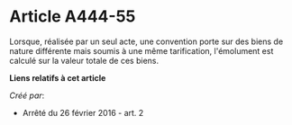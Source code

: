 # Article A444-55

Lorsque, réalisée par un seul acte, une convention porte sur des biens de nature différente mais soumis à une même
tarification, l'émolument est calculé sur la valeur totale de ces biens.

**Liens relatifs à cet article**

_Créé par_:

  - Arrêté du 26 février 2016 - art. 2
